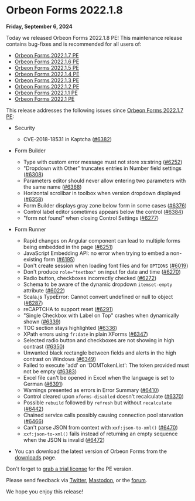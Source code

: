 # Orbeon Forms 2022.1.8

__Friday, September 6, 2024__

Today we released Orbeon Forms 2022.1.8 PE! This maintenance release contains bug-fixes and is recommended for all users of:

- [Orbeon Forms 2022.1.7 PE](orbeon-forms-2022.1.7.md)
- [Orbeon Forms 2022.1.6 PE](orbeon-forms-2022.1.6.md)
- [Orbeon Forms 2022.1.5 PE](orbeon-forms-2022.1.5.md)
- [Orbeon Forms 2022.1.4 PE](orbeon-forms-2022.1.4.md)
- [Orbeon Forms 2022.1.3 PE](orbeon-forms-2022.1.3.md)
- [Orbeon Forms 2022.1.2 PE](orbeon-forms-2022.1.2.md)
- [Orbeon Forms 2022.1.1 PE](orbeon-forms-2022.1.1.md)
- [Orbeon Forms 2022.1 PE](orbeon-forms-2022.1.md)

This release addresses the following issues since [Orbeon Forms 2022.1.7 PE](orbeon-forms-2022.1.7.md):

- Security
    - CVE-2018-18531 in Kaptcha ([\#6382](https://github.com/orbeon/orbeon-forms/issues/6382)) 
- Form Builder
    - Type with custom error message must not store xs:string ([\#6252](https://github.com/orbeon/orbeon-forms/issues/6252))
    - "Dropdown with Other" truncates entries in Number field settings ([\#6308](https://github.com/orbeon/orbeon-forms/issues/6308))
    - Parameters editor should never allow entering two parameters with the same name ([\#6368](https://github.com/orbeon/orbeon-forms/issues/6368))
    - Horizontal scrollbar in toolbox when version dropdown displayed ([\#6358](https://github.com/orbeon/orbeon-forms/issues/6358))
    - Form Builder displays gray zone below form in some cases ([\#6376](https://github.com/orbeon/orbeon-forms/issues/6376))
    - Control label editor sometimes appears below the control ([\#6384](https://github.com/orbeon/orbeon-forms/issues/6384))
    - "form not found" when closing Control Settings ([\#6277](https://github.com/orbeon/orbeon-forms/issues/6277))
- Form Runner
    - Rapid changes on Angular component can lead to multiple forms being embedded in the page ([\#6251](https://github.com/orbeon/orbeon-forms/issues/6251))
    - JavaScript Embedding API: no error when trying to embed a non-existing form ([\#6195](https://github.com/orbeon/orbeon-forms/issues/6195))
    - Don't create session when loading font files and for `OPTIONS` ([\#6019](https://github.com/orbeon/orbeon-forms/issues/6019))
    - Don't produce `role="textbox"` on input for date and time ([\#6270](https://github.com/orbeon/orbeon-forms/issues/6270))
    - Radio button, checkboxes incorrectly checked ([\#6272](https://github.com/orbeon/orbeon-forms/issues/6272))
    - Schema to be aware of the dynamic dropdown `itemset-empty` attribute ([\#6022](https://github.com/orbeon/orbeon-forms/issues/6022))
    - Scala.js TypeError: Cannot convert undefined or null to object ([\#6287](https://github.com/orbeon/orbeon-forms/issues/6287))
    - reCAPTCHA to support reset ([\#6291](https://github.com/orbeon/orbeon-forms/issues/6291))
    - "Single Checkbox with Label on Top" crashes when dynamically shown ([\#6339](https://github.com/orbeon/orbeon-forms/issues/6339))
    - TOC section stays highlighted ([\#6336](https://github.com/orbeon/orbeon-forms/issues/6336))
    - XPath errors using `fr:date` in plain XForms ([\#6347](https://github.com/orbeon/orbeon-forms/issues/6347))
    - Selected radio button and checkboxes are not showing in high contrast ([\#6350](https://github.com/orbeon/orbeon-forms/issues/6350))
    - Unwanted black rectangle between fields and alerts in the high contrast on Windows ([\#6349](https://github.com/orbeon/orbeon-forms/issues/6349))
    - Failed to execute 'add' on 'DOMTokenList': The token provided must not be empty ([\#6383](https://github.com/orbeon/orbeon-forms/issues/6383))
    - Excel file can't be opened in Excel when the language is set to German ([\#6391](https://github.com/orbeon/orbeon-forms/issues/6391))
    - Warnings presented as errors in Error Summary ([\#6410](https://github.com/orbeon/orbeon-forms/issues/6410))
    - Control cleared upon `xforms-disabled` doesn't recalculate ([\#6370](https://github.com/orbeon/orbeon-forms/issues/6370))
    - Possible `rebuild` followed by `refresh` but without `recalculate` ([\#6442](https://github.com/orbeon/orbeon-forms/issues/6442))
    - Chained service calls possibly causing connection pool starvation ([\#6466](https://github.com/orbeon/orbeon-forms/issues/6466))
    - Can't parse JSON from context with `xxf:json-to-xml()` ([\#6470](https://github.com/orbeon/orbeon-forms/issues/6470))
    - `xxf:json-to-xml()` fails instead of returning an empty sequence when the JSON is invalid ([\#6472](https://github.com/orbeon/orbeon-forms/issues/6472))

- You can download the latest version of Orbeon Forms from the [downloads](https://www.orbeon.com/download) page.

Don't forget to [grab a trial license](https://prod.orbeon.com/prod/fr/orbeon/register/new) for the PE version.

Please send feedback via [Twitter](https://twitter.com/orbeon), [Mastodon](https://mastodon.social/@orbeon), or the [forum](https://www.orbeon.com/community).

We hope you enjoy this release!
